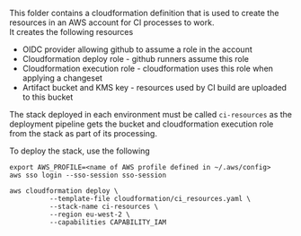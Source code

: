 This folder contains a cloudformation definition that is used to create the resources in an AWS account for CI processes to work.  
It creates the following resources

- OIDC provider allowing github to assume a role in the account
- Cloudformation deploy role - github runners assume this role
- Cloudformation execution role - cloudformation uses this role when applying a changeset
- Artifact bucket and KMS key - resources used by CI build are uploaded to this bucket

The stack deployed in each environment must be called `ci-resources` as the deployment pipeline gets the bucket and cloudformation execution role from the stack as part of its processing.

To deploy the stack, use the following

```
export AWS_PROFILE=<name of AWS profile defined in ~/.aws/config>
aws sso login --sso-session sso-session

aws cloudformation deploy \
          --template-file cloudformation/ci_resources.yaml \
          --stack-name ci-resources \
          --region eu-west-2 \
          --capabilities CAPABILITY_IAM
```
